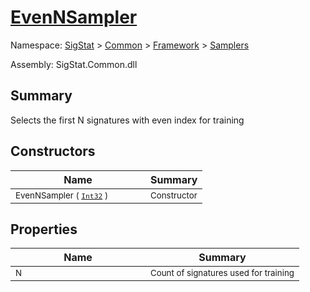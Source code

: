 # [EvenNSampler](./EvenNSampler.md)

Namespace: [SigStat]() > [Common](./../../README.md) > [Framework]() > [Samplers](./README.md)

Assembly: SigStat.Common.dll

## Summary
Selects the first N signatures with even index for training

## Constructors

| Name | Summary | 
| --- | --- | 
| <sub>EvenNSampler ( [`Int32`](https://docs.microsoft.com/en-us/dotnet/api/System.Int32) )</sub><div style="pointer-events:none;cursor:default;"><img width=200 style="max-height:100%;max-width:100%;"/></div>| <sub>Constructor</sub>| <br>


## Properties

| Name | Summary | 
| --- | --- | 
| <sub>N</sub><div style="pointer-events:none;cursor:default;"><img width=200 style="max-height:100%;max-width:100%;"/></div>| <sub>Count of signatures used for training</sub>| <br>


